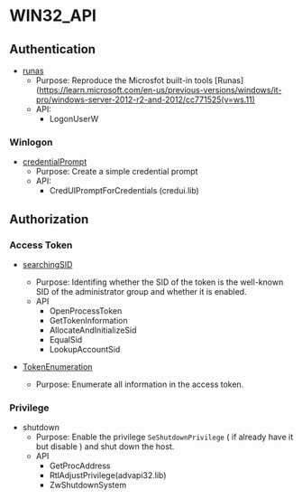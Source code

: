 # WIN32_API

## Authentication

- [runas](https://kj-black.notion.site/runas-ae4c587290d6411eb9133b69930b19a9?pvs=4)
    - Purpose: Reproduce the Microsfot built-in tools [Runas](https://learn.microsoft.com/en-us/previous-versions/windows/it-pro/windows-server-2012-r2-and-2012/cc771525(v=ws.11)
    - API:
        - LogonUserW

### Winlogon
- [credentialPrompt](https://learn.microsoft.com/en-us/windows/win32/secbp/asking-the-user-for-credentials)
	- Purpose: Create a simple credential prompt
	- API:
		- CredUIPromptForCredentials (credui.lib)

## Authorization

### Access Token
- [searchingSID](https://learn.microsoft.com/en-us/windows/win32/secauthz/searching-for-a-sid-in-an-access-token-in-c--)
	- Purpose: Identifing whether the SID of the token is the well-known SID of the administrator group and whether it is enabled.
	- API
		- OpenProcessToken
		- GetTokenInformation 
		- AllocateAndInitializeSid
		- EqualSid
		- LookupAccountSid

- [TokenEnumeration](https://www.notion.so/kj-black/TokenEnumeration-with-WIN32-API-de4cf04b4ec84bbe8e176ee6e202f9c9)
	- Purpose: Enumerate all information in the access token. 

### Privilege
- shutdown
	- Purpose: Enable the privilege `SeShutdownPrivilege` ( if already have it but disable ) and shut down the host. 
	- API
		- GetProcAddress
		- RtlAdjustPrivilege(advapi32.lib)
		- ZwShutdownSystem
	
